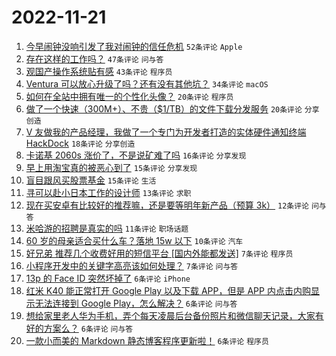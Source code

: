 # 2022-11-21

1. [今早闹钟没响引发了我对闹钟的信任危机](https://www.v2ex.com/t/896693) `52条评论` `Apple`
1. [存在这样的工作吗？](https://www.v2ex.com/t/896711) `47条评论` `问与答`
1. [观国产操作系统贴有感](https://www.v2ex.com/t/896716) `43条评论` `程序员`
1. [Ventura 可以放心升级了吗？还有没有其他坑？](https://www.v2ex.com/t/896687) `34条评论` `macOS`
1. [如何在全站中拥有唯一的个性化头像？](https://www.v2ex.com/t/896721) `20条评论` `程序员`
1. [做了一个快速（300M+）、不贵（$1/TB）的文件下载分发服务](https://www.v2ex.com/t/896688) `20条评论` `分享创造`
1. [V 友做我的产品经理，我做了一个专门为开发者打造的实体硬件通知终端 HackDock](https://www.v2ex.com/t/896690) `18条评论` `分享创造`
1. [卡诺基 2060s 涨价了，不是说矿难了吗](https://www.v2ex.com/t/896691) `16条评论` `分享发现`
1. [早上用淘宝真的被恶心到了](https://www.v2ex.com/t/896709) `15条评论` `分享发现`
1. [盲目跟风买股票基金](https://www.v2ex.com/t/896701) `15条评论` `生活`
1. [寻可以赴小日本工作的设计师](https://www.v2ex.com/t/896692) `13条评论` `求职`
1. [现在买安卓有比较好的推荐嘛，还是要等明年新产品（预算 3k）](https://www.v2ex.com/t/896722) `12条评论` `问与答`
1. [米哈游的招聘是真实的吗](https://www.v2ex.com/t/896726) `11条评论` `职场话题`
1. [60 岁的母亲适合买什么车？落地 15w 以下](https://www.v2ex.com/t/896727) `10条评论` `汽车`
1. [好兄弟 推荐几个收费好用的短信平台 [国内外能都发送]](https://www.v2ex.com/t/896703) `7条评论` `程序员`
1. [小程序开发中的关键字高亮该如何处理？](https://www.v2ex.com/t/896695) `7条评论` `问与答`
1. [13p 的 Face ID 突然坏掉了](https://www.v2ex.com/t/896717) `6条评论` `iPhone`
1. [红米 K40 能正常打开 Google Play 以及下载 APP，但是 APP 内点击内购显示无法连接到 Google Play，怎么解决？](https://www.v2ex.com/t/896710) `6条评论` `问与答`
1. [想给家里老人华为手机，弄个每天凌晨后台备份照片和微信聊天记录，大家有好的方案么？](https://www.v2ex.com/t/896705) `6条评论` `问与答`
1. [一款小而美的 Markdown 静态博客程序更新啦！](https://www.v2ex.com/t/896698) `6条评论` `程序员`
